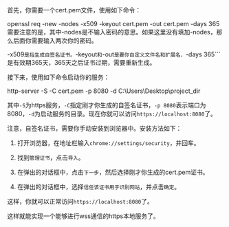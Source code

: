 首先，你需要一个cert.pem文件，使用如下命令：

openssl req -new -nodes -x509 -keyout cert.pem -out cert.pem -days 365
需要注意的是，其中-nodes是不输入密码的意思。如果这里没有填加-nodes，那么后面你需要输入两次你的密码。

-x509```是指生成自签名证书。```-keyout```和```-out```是要你自定义文件名和扩展名，```-days 365```是有效期365天，365天之后证书过期，需要重新生成。

接下来，使用如下命令启动你的服务：

http-server -S -C cert.pem -p 8080 -d C:\Users\Desktop\project_dir

其中```-S```为https服务，```-C```指定刚才你生成的自签名证书，```-p 8080```表示端口为8080，```-d```为启动服务的目录。现在你就可以访问```https://localhost:8080```了。

注意，自签名证书，需要你手动安装到浏览器中。安装方法如下：

1. 打开浏览器，在地址栏输入```chrome://settings/security```，并回车。

2. 找到```管理证书```，点击```导入```。

3. 在弹出的对话框中，点击```下一步```，然后选择刚才你生成的cert.pem证书。

4. 在弹出的对话框中，选择```信任该证书用于识别网站```，并点击```确定```。

这样，你就可以正常访问```https://localhost:8080```了。

这样就能实现一个能够进行wss通信的https本地服务了。